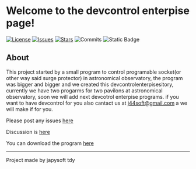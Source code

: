 # Welcome to the devcontrol enterpise page!

[![License][license-shield]](LICENSE) [![Issues][issues-shield]][issues] [![Stars][stars-shield]][stars] ![Commits](https://img.shields.io/github/commit-activity/t/jan-tdy/devcontrolenterpise?style=for-the-badge) ![Static Badge](https://img.shields.io/badge/maintenance-until_5.10.2025_except_telescope_cover-red?style=for-the-badge)
## About
This project started by a small program to control programable socket(or other way said surge protector) in astronomical observatory, the program was bigger and bigger and we created this devcontrolenterpisesitory, currently we have two progarms for two pavilons at astronomical observatory, soon we will add next devcotrol enterpise programs. if you want to have devcontrol for you also cantact us at j44soft@gmail.com a we will make if for you.

Please post any issues [here](https://github.com/jan-tdy/devcontrolenterpise/issues)

Discussion is [here](https://github.com/jan-tdy/devcontrolenterpise/discussions)

You can download the program [here](https://github.com/jan-tdy/devcontrolenterpise)

---

Project made by japysoft tdy



[releases-shield]: https://img.shields.io/github/v/release/jan-tdy/devcontrolenterpise?style=for-the-badge
[releases]: https://github.com/jan-tdy/devcontrolenterpise/releases
[license-shield]: https://img.shields.io/github/license/jan-tdy/devcontrolenterpise?style=for-the-badge
[issues-shield]: https://img.shields.io/github/issues/jan-tdy/devcontrolenterpise?style=for-the-badge
[issues]: https://github.com/jan-tdy/devcontrolenterpise/issues
[discussions-shield]: https://img.shields.io/badge/GitHub-Discussions-blue?style=for-the-badge&logo=github
[discussions]: https://github.com/jan-tdy/devcontrolenterpise/discussions
[stars-shield]: https://img.shields.io/github/stars/jan-tdy/devcontrolenterpise?style=for-the-badge
[stars]: https://github.com/jan-tdy/devcontrolenterpise/stargazers


